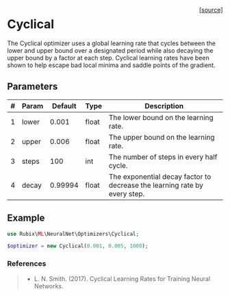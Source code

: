 <span style="float:right;"><a href="https://github.com/RubixML/ML/blob/master/src/NeuralNet/Optimizers/Cyclical.php">[source]</a></span>

# Cyclical
The Cyclical optimizer uses a global learning rate that cycles between the lower and upper bound over a designated period while also decaying the upper bound by a factor at each step. Cyclical learning rates have been shown to help escape bad local minima and saddle points of the gradient.

## Parameters
| # | Param | Default | Type | Description |
|---|---|---|---|---|
| 1 | lower | 0.001 | float | The lower bound on the learning rate. |
| 2 | upper | 0.006 | float | The upper bound on the learning rate. |
| 3 | steps | 100 | int | The number of steps in every half cycle. |
| 4 | decay | 0.99994 | float | The exponential decay factor to decrease the learning rate by every step. |

## Example
```php
use Rubix\ML\NeuralNet\Optimizers\Cyclical;

$optimizer = new Cyclical(0.001, 0.005, 1000);
```

### References
>- L. N. Smith. (2017). Cyclical Learning Rates for Training Neural Networks.